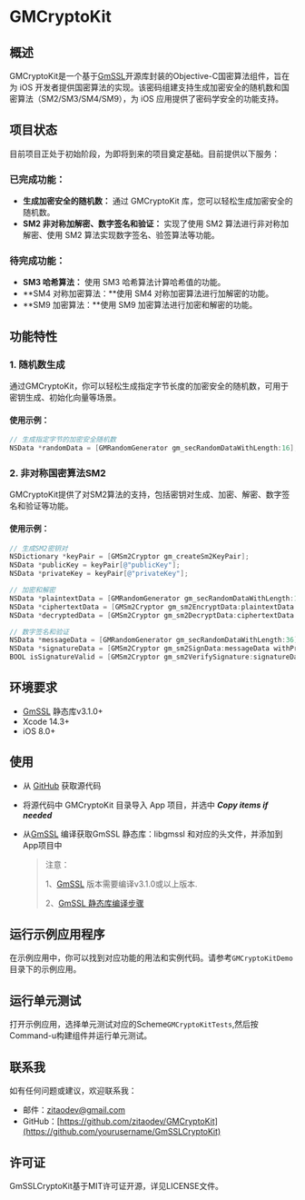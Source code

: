 # GMCryptoKit

## 概述

GMCryptoKit是一个基于[GmSSL](https://github.com/guanzhi/GmSSL)开源库封装的Objective-C国密算法组件，旨在为 iOS 开发者提供国密算法的实现。该密码组建支持生成加密安全的随机数和国密算法（SM2/SM3/SM4/SM9），为 iOS 应用提供了密码学安全的功能支持。

## 项目状态 

目前项目正处于初始阶段，为即将到来的项目奠定基础。目前提供以下服务：

### 已完成功能：

- **生成加密安全的随机数：** 通过 GMCryptoKit 库，您可以轻松生成加密安全的随机数。
- **SM2 非对称加解密、数字签名和验证：** 实现了使用 SM2 算法进行非对称加解密、使用 SM2 算法实现数字签名、验签算法等功能。

### 待完成功能：

- **SM3 哈希算法：** 使用 SM3 哈希算法计算哈希值的功能。
- **SM4 对称加密算法：**使用 SM4 对称加密算法进行加解密的功能。
- **SM9 加密算法：**使用 SM9 加密算法进行加密和解密的功能。

## 功能特性

### 1. 随机数生成

通过GMCryptoKit，你可以轻松生成指定字节长度的加密安全的随机数，可用于密钥生成、初始化向量等场景。

#### 使用示例：

```objective-c
// 生成指定字节的加密安全随机数
NSData *randomData = [GMRandomGenerator gm_secRandomDataWithLength:16];
```

### 2. 非对称国密算法SM2

GMCryptoKit提供了对SM2算法的支持，包括密钥对生成、加密、解密、数字签名和验证等功能。

#### 使用示例：

```objective-c
// 生成SM2密钥对
NSDictionary *keyPair = [GMSm2Cryptor gm_createSm2KeyPair];
NSData *publicKey = keyPair[@"publicKey"];
NSData *privateKey = keyPair[@"privateKey"];

// 加密和解密
NSData *plaintextData = [GMRandomGenerator gm_secRandomDataWithLength:12];
NSData *ciphertextData = [GMSm2Cryptor gm_sm2EncryptData:plaintextData withPublicKey:publicKey];
NSData *decryptedData = [GMSm2Cryptor gm_sm2DecryptData:ciphertextData withPrivateKey:privateKey];

// 数字签名和验证
NSData *messageData = [GMRandomGenerator gm_secRandomDataWithLength:36]; // 待签名的数据
NSData *signatureData = [GMSm2Cryptor gm_sm2SignData:messageData withPrivateKey:privateKey];
BOOL isSignatureValid = [GMSm2Cryptor gm_sm2VerifySignature:signatureData forData:messageData withPublicKey:publicKey];
```

## 环境要求

- [GmSSL](https://github.com/guanzhi/GmSSL) 静态库v3.1.0+
- Xcode 14.3+
- iOS 8.0+

## 使用

- 从 [GitHub](https://github.com/zitaodev/GMCryptoKit) 获取源代码

- 将源代码中 GMCryptoKit 目录导入 App 项目，并选中 ***Copy items if needed***

- 从[GmSSL](https://github.com/guanzhi/GmSSL) 编译获取GmSSL 静态库：libgmssl 和对应的头文件，并添加到 App项目中

  > 注意：
  >
  > 1、[GmSSL](https://github.com/guanzhi/GmSSL) 版本需要编译v3.1.0或以上版本.
  >
  > 2、[GmSSL 静态库编译步骤](https://github.com/guanzhi/GmSSL/blob/v3.1.0/INSTALL.md)

## 运行示例应用程序

在示例应用中，你可以找到对应功能的用法和实例代码。请参考`GMCryptoKitDemo`目录下的示例应用。

## 运行单元测试

打开示例应用，选择单元测试对应的Scheme`GMCryptoKitTests`,然后按Command-u构建组件并运行单元测试。

## 联系我

如有任何问题或建议，欢迎联系我：

- 邮件：zitaodev@gmail.com
- GitHub：[https://github.com/zitaodev/GMCryptoKit](https://github.com/yourusername/GmSSLCryptoKit)

## 许可证

GmSSLCryptoKit基于MIT许可证开源，详见LICENSE文件。

